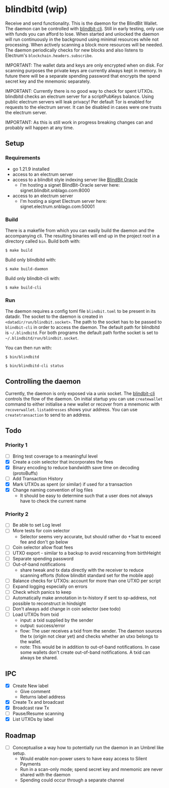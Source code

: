 # blindbitd (wip)

Receive and send functionality. This is the daemon for the BlindBit Wallet. The daemon can be controlled
with [blindbit-cli](./cli/README.md). Still in early testing, only use with funds you can
afford to lose. When started and unlocked the daemon will run continuously in the background using minimal resources
while not processing. When actively scanning a block more resources will be needed. The daemon periodically checks for
new blocks and also listens to Electrum's `blockchain.headers.subscribe`.

IMPORTANT: The wallet data and keys are only encrypted when on disk. For scanning purposes the private keys are
currently always kept in memory. In future there will be a separate spending password that encrypts the spend secret key
and the mnemonic separately.

IMPORTANT: Currently there is no good way to check for spent UTXOs. blindbitd checks an electrum server for a
scriptPubKeys balance. Using public electrum servers will leak privacy! Per default Tor is enabled for requests to the
electrum server. It can be disabled in cases were one trusts the electrum server.

IMPORTANT: As this is still work in progress breaking changes can and probably will happen at any time.

## Setup

### Requirements

- go 1.21.9 installed
- access to an electrum server
- access to a blindbit style indexing server like [BlindBit Oracle](https://github.com/setavenger/blindbit-oracle)
    - I'm hosting a signet BlindBit-Oracle server here: signet.blindbit.snblago.com:8000
- access to an electrum server
    - I'm hosting a signet Electrum server here: signet.electrum.snblago.com:50001

### Build

There is a makefile from which you can easily build the daemon and the accompanying cli.
The resulting binaries will end up in the project root in a directory called `bin`.
Build both with:

```console
$ make build
```

Build only blindbitd with:

```console
$ make build-daemon
```

Build only blindbit-cli with:

```console
$ make build-cli
```

### Run

The daemon requires a config toml file `blindbit.toml` to be present in its datadir. The socket to the daemon is created
in `<datadir/run/blindbit.socket>`. The path to the socket has to be passed to `blindbit-cli` in order to access the
daemon. The default path for blindbitd is `~/.blindbitd`. For both programs the default path forthe socket is set
to `~/.blindbitd/run/blindbit.socket`.

You can then run with:

```console
$ bin/blindbitd
```

```console
$ bin/blindbitd-cli status
```

## Controlling the daemon

Currently, the daemon is only exposed via a unix socket. The [blindbit-cli](./cli/README.md) controls the flow of the
daemon. On initial startup you can use `createwallet` command to either initialise a new wallet or recover from a
mnemonic with `recoverwallet`. `listaddresses` shows your address. You can use `createtransaction` to send to an
address.

## Todo

### Priority 1

- [ ] Bring test coverage to a meaningful level
- [x] Create a coin selector that incorporates the fees
- [x] Binary encoding to reduce bandwidth save time on decoding (protoBuffs)
- [ ] Add Transaction History
- [x] Mark UTXOs as spent (or similar) if used for a transaction
- [x] Change naming convention of log files
    - It should be easy to determine such that a user does not always have to check the current name

### Priority 2

- [ ] Be able to set Log level
- [ ] More tests for coin selector
    - Selector seems very accurate, but should rather do +1sat to exceed fee and don't go below
- [ ] Coin selector allow float fees
- [ ] UTXO export - similar to a backup to avoid rescanning from birthHeight
- [ ] Separate spending password
- [ ] Out-of-band notifications
    - share tweak and tx data directly with the receiver to reduce scanning efforts (follow blindbit standard set for
      the mobile app)
- [ ] Balance checks for UTXOs: account for more than one UTXO per script
- [ ] Expand logging especially on errors
- [ ] Check which panics to keep
- [ ] Automatically make annotation in tx-history if sent to sp-address, not possible to reconstruct in hindsight
- [ ] Don't always add change in coin selector (see todo)
- [ ] Load UTXOs from txid
    - input: a txid supplied by the sender
    - output: success/error
    - flow: The user receives a txid from the sender. The daemon sources the tx (origin not clear yet) and checks
      whether an utxo belongs to the wallet.
    - note: This would be in addition to out-of-band notifications. In case some wallets don't create out-of-band
      notifications. A txid can always be shared.

## IPC

- [x] Create New label
    - Give comment
    - Returns label address
- [x] Create Tx and broadcast
- [x] Broadcast raw Tx
- [ ] Pause/Resume scanning
- [x] List UTXOs by label

## Roadmap

- [ ] Conceptualise a way how to potentially run the daemon in an Umbrel like setup.
    - Would enable non-power users to have easy access to Silent Payments
    - Run in a scan-only mode; spend secret key and mnemonic are never shared with the daemon
    - Spending could occur through a separate channel